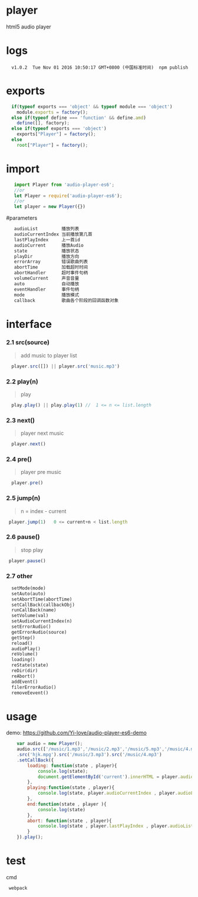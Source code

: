 # player
html5 audio player

# logs

```
  v1.0.2  Tue Nov 01 2016 10:50:17 GMT+0800 (中国标准时间)  npm publish
```

# exports

```js
  if(typeof exports === 'object' && typeof module === 'object')
    module.exports = factory();
  else if(typeof define === 'function' && define.amd)
    define([], factory);
  else if(typeof exports === 'object')
    exports["Player"] = factory();
  else
    root["Player"] = factory();
```

# import

```js
   import Player from 'audio-player-es6';
   //or
   let Player = require('audio-player-es6');
   //or
   let player = new Player({})
```

#parameters

```txt
   audioList         播放列表         
   audioCurrentIndex 当前播放第几首
   lastPlayIndex     上一首id
   audioCurrent      播放Audio
   state             播放状态
   playDir           播放方向
   errorArray        错误歌曲列表
   abortTime         加载超时时间
   abortHandler      超时事件句柄
   volumeCurrent     声音音量
   auto              自动播放
   eventHandler      事件句柄
   mode              播放模式
   callback          歌曲各个阶段的回调函数对象
```
# interface

### 2.1 src(source)
> add music to player list

```js
  player.src([]) || player.src('music.mp3')
```

### 2.2 play(n)
> play

```js
  play.play() || play.play(1) //  1 <= n <= list.length 
```

### 2.3 next()
> player next music

```js
  player.next()
```

### 2.4 pre()
> player pre music

```js
  player.pre()
```

### 2.5 jump(n)
> n = index - current

```js
 player.jump(1)   0 <= current+n < list.length
```

### 2.6 pause()
> stop play

```js
 player.pause()
```

### 2.7 other
```txt
  setMode(mode)
  setAuto(auto)
  setAbortTime(abortTime)
  setCallBack(callbackObj)
  runCallBack(name)
  setVolume(val)
  setAudioCurrentIndex(n)
  setErrorAudio()
  getErrorAudio(source)
  getStep()
  reload()
  audioPlay()
  reVolume()
  loading()
  reState(state)
  reDir(dir)
  reAbort()
  addEvent()
  filerErrorAudio()
  removeEevent()
```
# usage

demo: https://github.com/Yi-love/audio-player-es6-demo

```js
	var audio = new Player();
	audio.src(['/music/1.mp3','/music/2.mp3','/music/5.mp3','/music/4.mp3'])
	.src('hjk.mpg').src('/music/3.mp3').src('/music/4.mp3')
	.setCallBack({
		loading: function(state , player){
			console.log(state);
			document.getElementById('current').innerHTML = player.audioList[player.audioCurrentIndex]
		},
		playing:function(state , player){
			console.log(state, player.audioCurrentIndex , player.audioList[player.audioCurrentIndex])
		},
		end:function(state , player ){
			console.log(state)
		},
		abort: function(state , player){
			console.log(state , player.lastPlayIndex , player.audioList[player.lastPlayIndex])
		}
	}).play();
```

# test

cmd

```
 webpack
```